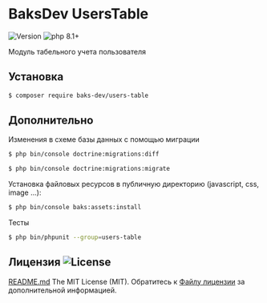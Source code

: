 # BaksDev UsersTable

![Version](https://img.shields.io/badge/version-6.3.16-blue) ![php 8.1+](https://img.shields.io/badge/php-min%208.1-red.svg)

Модуль табельного учета пользователя

## Установка

``` bash
$ composer require baks-dev/users-table
```

## Дополнительно

Изменения в схеме базы данных с помощью миграции

``` bash
$ php bin/console doctrine:migrations:diff

$ php bin/console doctrine:migrations:migrate
```

Установка файловых ресурсов в публичную директорию (javascript, css, image ...):

``` bash
$ php bin/console baks:assets:install
```

Тесты

``` bash
$ php bin/phpunit --group=users-table
```

## Лицензия ![License](https://img.shields.io/badge/MIT-green)
[README.md](README.md)
The MIT License (MIT). Обратитесь к [Файлу лицензии](LICENSE.md) за дополнительной информацией.

